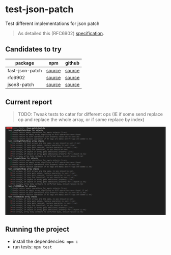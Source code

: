 # test-json-patch
Test different implementations for json patch
> As detailed this (RFC6902) [specification](https://datatracker.ietf.org/doc/html/rfc6902).

## Candidates to try
|package         | npm                                                     | github |  
 --------------- | ---------------                                         | ---------- |
 fast-json-patch | [source](https://www.npmjs.com/package/fast-json-patch) | [source](https://github.com/Starcounter-Jack/JSON-Patch)
|rfc6902         |[source](https://www.npmjs.com/package/rfc6902)          | [source](https://github.com/chbrown/rfc6902)
|json8-patch     |[source](https://www.npmjs.com/package/json8-patch)      | [source](https://github.com/sonnyp/JSON8/tree/main/packages/patch)

## Current report
> TODO: Tweak tests to cater for different ops (IE if some send replace op and replace the whole array, or if some replace by index)

<img src='./Current report.jpg'>

## Running the project
- install the dependencies: `npm i`
- run tests: `npm test`